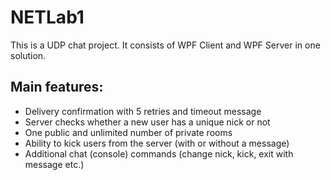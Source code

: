 # NETLab1
This is a UDP chat project. It consists of WPF Client and WPF Server in one solution.
## Main features:
- Delivery confirmation with 5 retries and timeout message
- Server checks whether a new user has a unique nick or not
- One public and unlimited number of private rooms
- Ability to kick users from the server (with or without a message)
- Additional chat (console) commands (change nick, kick, exit with message etc.)
